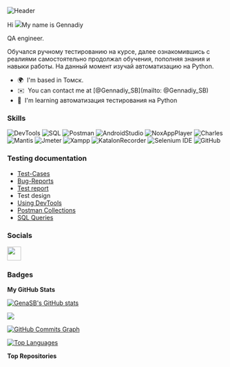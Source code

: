 ![Header](https://github.com/GenaSB/genaSB/commit/20e0ddf1183fae9314872d6098262210036a563a#diff-a3e4a5d014a096c3eb28b5fc3b9bf6434a1648fc92ff35fef33af4541846e54a)

Hi ![](https://user-images.githubusercontent.com/18350557/176309783-0785949b-9127-417c-8b55-ab5a4333674e.gif)My name is Gennadiy


QA engineer.


Обучался ручному тестированию на курсе, далее ознакомившись с реалиями самостоятельно продолжал обучения, пополняя знания и навыки работы. На данный момент изучай автоматизацию на Python.

* 🌍  I'm based in Томск.
* ✉️  You can contact me at [@Gennadiy\_SB](mailto: @Gennadiy_SB)
* 🧠  I'm learning автоматизация тестирования на Python

### Skills


![DevTools](https://img.shields.io/badge/-devtools-004242?style=for-the-badge&logo=DevTools&logoColor=004242)
![SQL](https://img.shields.io/badge/-SQL-85A0C8?style=for-the-badge&logo=mysql&logoColor=004242)
![Postman](https://img.shields.io/badge/-postman-C89433?style=for-the-badge&logo=postman&logoColor=004242)
![AndroidStudio](https://img.shields.io/badge/-androidstudio-301BC8?style=for-the-badge&logo=androidstudio&logoColor=22C81F)
![NoxAppPlayer](https://img.shields.io/badge/-NoxAppPlayer-EB05D8?style=for-the-badge&logo=NoxAppPlayer&logoColor=)
![Charles](https://img.shields.io/badge/-charles-B8BFC8?style=for-the-badge&logo=charles&logoColor=250CC8)
![Mantis](https://img.shields.io/badge/-mantis-50C878?style=for-the-badge&logo=mantis&logoColor=50C878)
![Jmeter](https://img.shields.io/badge/-jmeter-9457EB?style=for-the-badge&logo=jmeter&logoColor=004242)
![Xampp](https://img.shields.io/badge/-xampp-C8C218?style=for-the-badge&logo=xampp&logoColor=004242)
![KatalonRecorder](https://img.shields.io/badge/-KatalonRecorder-C8081E?style=for-the-badge&logo=KatalonRecorder&logoColor=C4C85E)
![Selenium IDE](https://img.shields.io/badge/-SeleniumIDE-1B00C8?style=for-the-badge&logo=SeleniumIDE&logoColor=C4C85E)
![GitHub](https://img.shields.io/badge/-github-000000?style=for-the-badge&logo=github&logoColor=F0EAD6)
### Testing documentation
+ [Test-Cases](https://github.com/GenaSB/genaSB/tree/main/my%20examples/test%20cases)
+ [Bug-Reports](https://github.com/GenaSB/genaSB/blob/main/my%20examples/BTS%20Mantis.pdf) 
+ [Test report](https://github.com/GenaSB/genaSB/blob/main/my%20examples/%D0%BD%D0%B5%D1%84%D1%83%D0%BD%D0%BA%D1%86%D0%B8%D0%BE%D0%BD%D0%B0%D0%BB%D1%8C%D0%BD%D0%BE%D0%B5%20%D1%82%D0%B5%D1%81%D1%82%D0%B8%D1%80%D0%BE%D0%B2%D0%B0%D0%BD%D0%B8%D0%B5.pdf)
+ Test design
+ [Using DevTools](https://github.com/GenaSB/genaSB/blob/main/my%20examples/DevTools%20.pdf)
+ [Postman Collections](https://github.com/GenaSB/genaSB/blob/main/my%20examples/Part%203%20Corrected%20Collection%201.postman_collection.json)
+ [SQL Queries](https://github.com/GenaSB/genaSB/blob/main/my%20examples/sql.pdf)

### Socials

<p align="left"> <a href="https://www.github.com/GenaSB" target="_blank" rel="noreferrer"> <picture> <source media="(prefers-color-scheme: dark)" srcset="https://raw.githubusercontent.com/danielcranney/readme-generator/main/public/icons/socials/github-dark.svg" /> <source media="(prefers-color-scheme: light)" srcset="https://raw.githubusercontent.com/danielcranney/readme-generator/main/public/icons/socials/github.svg" /> <img src="https://raw.githubusercontent.com/danielcranney/readme-generator/main/public/icons/socials/github.svg" width="32" height="32" /> </picture> </a></p>

### Badges

<b>My GitHub Stats</b>

<a href="http://www.github.com/GenaSB"><img src="https://github-readme-stats.vercel.app/api?username=GenaSB&show_icons=true&hide=&count_private=true&title_color=0891b2&text_color=ffffff&icon_color=0891b2&bg_color=1c1917&hide_border=true&show_icons=true" alt="GenaSB's GitHub stats" /></a>

<a href="http://www.github.com/GenaSB"><img src="https://github-readme-streak-stats.herokuapp.com/?user=GenaSB&stroke=ffffff&background=1c1917&ring=0891b2&fire=0891b2&currStreakNum=ffffff&currStreakLabel=0891b2&sideNums=ffffff&sideLabels=ffffff&dates=ffffff&hide_border=true" /></a>

<a href="http://www.github.com/GenaSB"><img src="https://github-readme-activity-graph.cyclic.app/graph?username=GenaSB&bg_color=1c1917&color=ffffff&line=0891b2&point=ffffff&area_color=1c1917&area=true&hide_border=true&custom_title=GitHub%20Commits%20Graph" alt="GitHub Commits Graph" /></a>

<a href="https://github.com/GenaSB" align="left"><img src="https://github-readme-stats.vercel.app/api/top-langs/?username=GenaSB&langs_count=10&title_color=0891b2&text_color=ffffff&icon_color=0891b2&bg_color=1c1917&hide_border=true&locale=en&custom_title=Top%20%Languages" alt="Top Languages" /></a>

<b>Top Repositories</b>

<div width="100%" align="center"></div><br /><br /><br /><br /><br /><br /><br />

